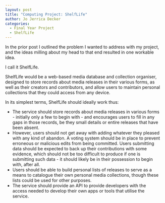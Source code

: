 ```yaml
---
layout: post
title: "Computing Project: ShelfLife"
author: Jo Jerrica Decker
categories:
  - Final Year Project
  - ShelfLife
---
```


In the prior post I outlined the problem I wanted to address with my project, and the ideas milling about my head to that end resulted in one workable idea.


I call it ShelfLife.


ShelfLife would be a web-based media database and collection organiser, designed to store records about media releases in their various forms, as well as their creators and contributors, and allow users to maintain personal collections that they could access from any device.


In its simplest terms, ShelfLife should ideally work thus:


* The service should store records about media releases in various forms - initially only a few to begin with - and encourages users to fill in any gaps in those records, be they small details or entire releases that have been absent.
* However, users should not get away with adding whatever they pleased with any kind of abandon. A voting system should be in place to prevent erroneous or malicious edits from being committed. Users submitting data should be expected to back up their contributions with some evidence, which should not be too difficult to produce if one is submitting such data - it should likely be in their possession to begin with, after all.
* Users should be able to build personal lists of releases to serve as a means to catalogue their own personal media collections, though these lists could be used for other purposes.
* The service should provide an API to provide developers with the access needed to develop their own apps or tools that utilise the service.
